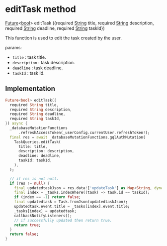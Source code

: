 


# editTask method








[Future](https://api.flutter.dev/flutter/dart-async/Future-class.html)&lt;[bool](https://api.flutter.dev/flutter/dart-core/bool-class.html)> editTask
({required [String](https://api.flutter.dev/flutter/dart-core/String-class.html) title, required [String](https://api.flutter.dev/flutter/dart-core/String-class.html) description, required [String](https://api.flutter.dev/flutter/dart-core/String-class.html) deadline, required [String](https://api.flutter.dev/flutter/dart-core/String-class.html) taskId})





<p>This function is used to edit the task created by the user.</p>
<p>params:</p>
<ul>
<li><code>title</code> : task title.</li>
<li><code>description</code> : task description.</li>
<li><code>deadline</code> : task deadline.</li>
<li><code>taskId</code> : task Id.</li>
</ul>



## Implementation

```dart
Future<bool> editTask({
  required String title,
  required String description,
  required String deadline,
  required String taskId,
}) async {
  _databaseMutationFunctions
      .refreshAccessToken(_userConfig.currentUser.refreshToken!);
  final res = await _databaseMutationFunctions.gqlAuthMutation(
    TaskQueries.editTask(
      title: title,
      description: description,
      deadline: deadline,
      taskId: taskId,
    ),
  );

  // if res is not null.
  if (res != null) {
    final updatedtaskJson = res.data!['updateTask'] as Map<String, dynamic>;
    final index = _tasks.indexWhere((task) => task.id == taskId);
    if (index == -1) return false;
    final updatedtask = Task.fromJson(updatedtaskJson);
    updatedtask.event.title = _tasks[index].event.title;
    _tasks[index] = updatedtask;
    callbackNotifyListeners();
    // if successfully updated then return true.
    return true;
  }
  return false;
}
```







